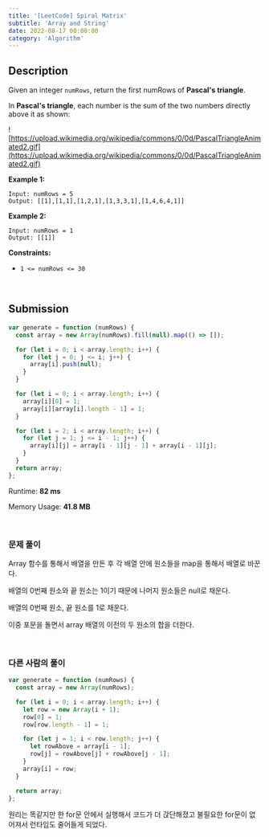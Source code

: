 ```yaml
---
title: '[LeetCode] Spiral Matrix'
subtitle: 'Array and String'
date: 2022-08-17 00:00:00
category: 'Algorithm'
---
```


## Description

Given an integer `numRows`, return the first numRows of **Pascal's triangle**.

In **Pascal's triangle**, each number is the sum of the two numbers directly above it as shown:

![https://upload.wikimedia.org/wikipedia/commons/0/0d/PascalTriangleAnimated2.gif](https://upload.wikimedia.org/wikipedia/commons/0/0d/PascalTriangleAnimated2.gif)

**Example 1:**

```
Input: numRows = 5
Output: [[1],[1,1],[1,2,1],[1,3,3,1],[1,4,6,4,1]]

```

**Example 2:**

```
Input: numRows = 1
Output: [[1]]

```

**Constraints:**

- `1 <= numRows <= 30`

<br/>

## Submission

```jsx
var generate = function (numRows) {
  const array = new Array(numRows).fill(null).map(() => []);

  for (let i = 0; i < array.length; i++) {
    for (let j = 0; j <= i; j++) {
      array[i].push(null);
    }
  }

  for (let i = 0; i < array.length; i++) {
    array[i][0] = 1;
    array[i][array[i].length - 1] = 1;
  }

  for (let i = 2; i < array.length; i++) {
    for (let j = 1; j <= i - 1; j++) {
      array[i][j] = array[i - 1][j - 1] + array[i - 1][j];
    }
  }
  return array;
};
```

Runtime: **82 ms**

Memory Usage: **41.8 MB**

<br/>

### 문제 풀이

Array 함수를 통해서 배열을 만든 후 각 배열 안에 원소들을 map을 통해서 배열로 바꾼다.

배열의 0번째 원소와 끝 원소는 1이기 때문에 나머지 원소들은 null로 채운다.

배열의 0번째 원소, 끝 원소를 1로 채운다.

이중 포문을 돌면서 array 배열의 이전의 두 원소의 합을 더한다.

<br/>

### 다른 사람의 풀이

```jsx
var generate = function (numRows) {
  const array = new Array(numRows);

  for (let i = 0; i < array.length; i++) {
    let row = new Array(i + 1);
    row[0] = 1;
    row[row.length - 1] = 1;

    for (let j = 1; i < row.length; j++) {
      let rowAbove = array[i - 1];
      row[j] = rowAbove[j] + rowAbove[j - 1];
    }
    array[i] = row;
  }

  return array;
};
```

원리는 똑같지만 한 for문 안에서 실행해서 코드가 더 갅단해졌고 불필요한 for문이 없어져서 런타임도 줄어들게 되었다.
